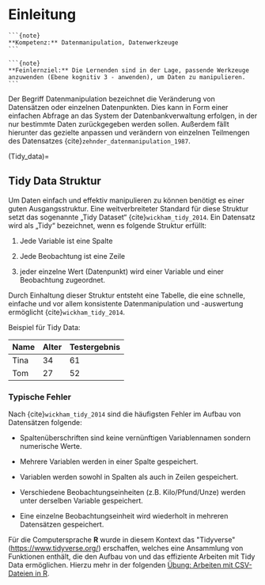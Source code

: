 # Einleitung

````{margin}
```{note}
**Kompetenz:** Datenmanipulation, Datenwerkzeuge
```
````

````{margin}
```{note}
**Feinlernziel:** Die Lernenden sind in der Lage, passende Werkzeuge anzuwenden (Ebene kognitiv 3 - anwenden), um Daten zu manipulieren.
```
````

Der Begriff Datenmanipulation bezeichnet die Veränderung von Datensätzen oder einzelnen Datenpunkten. Dies kann in Form einer einfachen Abfrage an das System der Datenbankverwaltung erfolgen, in der nur bestimmte Daten zurückgegeben werden sollen. Außerdem fällt hierunter das gezielte anpassen und verändern von einzelnen Teilmengen des Datensatzes {cite}`zehnder_datenmanipulation_1987`.

(Tidy_data)=
## Tidy Data Struktur

Um Daten einfach und effektiv manipulieren zu können benötigt es einer guten Ausgangsstruktur. Eine weitverbreiteter Standard für diese Struktur setzt das sogenannte „Tidy Dataset“ {cite}`wickham_tidy_2014`. Ein Datensatz wird als „Tidy“ bezeichnet, wenn es folgende Struktur erfüllt:

1. Jede Variable ist eine Spalte

2. Jede Beobachtung ist eine Zeile

3. jeder einzelne Wert (Datenpunkt) wird
einer Variable und einer Beobachtung zugeordnet.

Durch Einhaltung dieser Struktur entsteht eine Tabelle, die eine schnelle, einfache und vor allem konsistente Datenmanipulation und -auswertung ermöglicht {cite}`wickham_tidy_2014`.

Beispiel für Tidy Data:

Name | Alter | Testergebnis
---- | ----- | ------------
Tina |    34 |           61
 Tom |    27 |           52

### Typische Fehler 

Nach {cite}`wickham_tidy_2014` sind die häufigsten Fehler im Aufbau von Datensätzen folgende:

- Spaltenüberschriften sind keine vernünftigen Variablennamen sondern numerische Werte.

- Mehrere Variablen werden in einer Spalte gespeichert.

- Variablen werden sowohl in Spalten als auch in Zeilen gespeichert.

- Verschiedene Beobachtungseinheiten (z.B. Kilo/Pfund/Unze) werden unter derselben Variable gespeichert.

- Eine einzelne Beobachtungseinheit wird wiederholt in mehreren Datensätzen gespeichert.

Für die Computersprache **R** wurde in diesem Kontext das "Tidyverse" (https://www.tidyverse.org/) erschaffen, welches eine Ansammlung von Funktionen enthält, die den Aufbau von und das effiziente Arbeiten mit Tidy Data ermöglichen. Hierzu mehr in der folgenden [Übung: Arbeiten mit CSV-Dateien in R](Übung_csv).